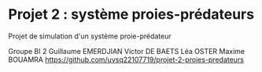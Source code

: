 # Projet 2 : système proies-prédateurs
Projet de simulation d'un système proie-prédateur

Groupe BI 2
Guillaume EMERDJIAN
Victor DE BAETS
Léa OSTER
Maxime BOUAMRA
https://github.com/uvsq22107719/projet-2-proies-predateurs